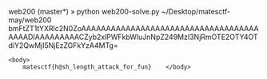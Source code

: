 web200 (master*) » python web200-solve.py       ~/Desktop/matesctf-may/web200  
bmFtZT1tYXRlc2N0ZoAAAAAAAAAAAAAAAAAAAAAAAAAAAAAAAAAAAAAAAADIAAAAAAAAACZyb2xlPWFkbWluJnNpZ249MzI3NjRmOTE2OTY4OTdiY2QwMjI5NjEzZGFkYzA4MTg=
<!DOCTYPE html>
<html>
    <head>
        <meta http-equiv="Content-Type" content="text/html; charset=utf-8" />
        <title>User Page</title>
    </head>

    <body>
        matesctf{h@sh_length_attack_for_fun}    </body>
</html>
